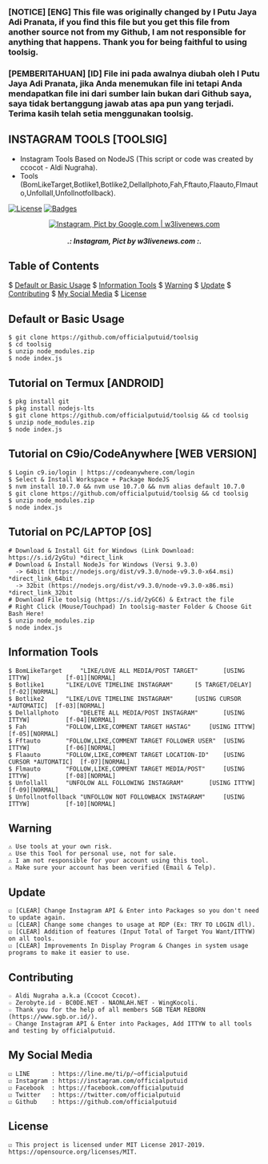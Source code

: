 ### [NOTICE] [ENG] This file was originally changed by I Putu Jaya Adi Pranata, if you find this file but you get this file from another source not from my Github, I am not responsible for anything that happens. Thank you for being faithful to using toolsig. 

### [PEMBERITAHUAN] [ID] File ini pada awalnya diubah oleh I Putu Jaya Adi Pranata, jika Anda menemukan file ini tetapi Anda mendapatkan file ini dari sumber lain bukan dari Github saya, saya tidak bertanggung jawab atas apa pun yang terjadi. Terima kasih telah setia menggunakan toolsig.

## INSTAGRAM TOOLS [TOOLSIG]
* Instagram Tools Based on NodeJS (This script or code was created by ccocot - Aldi Nugraha).
* Tools (BomLikeTarget,Botlike1,Botlike2,Dellallphoto,Fah,Fftauto,Flaauto,Flmauto,Unfollall,Unfollnotfollback).

[![License](http://img.shields.io/:license-MIT-blue.svg?style=flat)](LICENSE)
[![Badges](https://img.shields.io/badge/badges-%F0%9F%91%8D-brightgreen.svg)](https://shields.io/)

<p align="center">
    <a href="https://s.id/2nFcX"><img src="https://i2-prod.manchestereveningnews.co.uk/incoming/article14045218.ece/ALTERNATES/s1200/complete-instagram-marketing-Guide-for-startups-1-1080x675.png" alt="Instagram, Pict by Google.com | w3livenews.com" /></a><br /><br />
	<i><b>.: Instagram, Pict by w3livenews.com :.</b></i>
</p>

## Table of Contents
$ [Default or Basic Usage](#default-or-basic-usage)
$ [Information Tools](#information-tools)
$ [Warning](#warning)
$ [Update](#update)
$ [Contributing](#contributing)
$ [My Social Media](#my-social-media)
$ [License](#license)

## Default or Basic Usage
	$ git clone https://github.com/officialputuid/toolsig
	$ cd toolsig
	$ unzip node_modules.zip
	$ node index.js

## Tutorial on Termux [ANDROID]
	$ pkg install git
	$ pkg install nodejs-lts
	$ git clone https://github.com/officialputuid/toolsig && cd toolsig
	$ unzip node_modules.zip
	$ node index.js

## Tutorial on C9io/CodeAnywhere [WEB VERSION]
	$ Login c9.io/login | https://codeanywhere.com/login
	$ Select & Install Workspace + Package NodeJS
	$ nvm install 10.7.0 && nvm use 10.7.0 && nvm alias default 10.7.0
	$ git clone https://github.com/officialputuid/toolsig && cd toolsig
	$ unzip node_modules.zip
	$ node index.js

## Tutorial on PC/LAPTOP [OS]
	# Download & Install Git for Windows (Link Download: https://s.id/2yGtu) *direct_link
	# Download & Install NodeJs for Windows (Versi 9.3.0)
	  -> 64bit (https://nodejs.org/dist/v9.3.0/node-v9.3.0-x64.msi) *direct_link_64bit
	  -> 32bit (https://nodejs.org/dist/v9.3.0/node-v9.3.0-x86.msi) *direct_link_32bit
	# Download File toolsig (https://s.id/2yGC6) & Extract the file
	# Right Click (Mouse/Touchpad) In toolsig-master Folder & Choose Git Bash Here!
	$ unzip node_modules.zip
	$ node index.js

## Information Tools
	$ BomLikeTarget	    "LIKE/LOVE ALL MEDIA/POST TARGET"		[USING ITTYW]		   [f-01][NORMAL]
	$ Botlike1	    "LIKE/LOVE TIMELINE INSTAGRAM"		[5 TARGET/DELAY]	   [f-02][NORMAL]
	$ Botlike2	    "LIKE/LOVE TIMELINE INSTAGRAM" 		[USING CURSOR *AUTOMATIC]  [f-03][NORMAL]
	$ Dellallphoto	    "DELETE ALL MEDIA/POST INSTAGRAM" 		[USING ITTYW]		   [f-04][NORMAL]
	$ Fah		    "FOLLOW,LIKE,COMMENT TARGET HASTAG" 	[USING ITTYW]		   [f-05][NORMAL]
	$ Fftauto	    "FOLLOW,LIKE,COMMENT TARGET FOLLOWER USER"	[USING ITTYW]		   [f-06][NORMAL]
	$ Flaauto	    "FOLLOW,LIKE,COMMENT TARGET LOCATION-ID" 	[USING CURSOR *AUTOMATIC]  [f-07][NORMAL]
	$ Flmauto	    "FOLLOW,LIKE,COMMENT TARGET MEDIA/POST" 	[USING ITTYW]		   [f-08][NORMAL]
	$ Unfollall	    "UNFOLOW ALL FOLLOWING INSTAGRAM" 		[USING ITTYW]		   [f-09][NORMAL]
	$ Unfollnotfollback "UNFOLLOW NOT FOLLOWBACK INSTAGRAM" 	[USING ITTYW]		   [f-10][NORMAL]

## Warning
	⚠ Use tools at your own risk.
	⚠ Use this Tool for personal use, not for sale.
	⚠ I am not responsible for your account using this tool.
	⚠ Make sure your account has been verified (Email & Telp).

## Update
	☑ [CLEAR] Change Instagram API & Enter into Packages so you don't need to update again.
	☑ [CLEAR] Change some changes to usage at RDP (Ex: TRY TO LOGIN dll).
	☑ [CLEAR] Addition of features (Input Total of Target You Want/ITTYW) on all tools.
	☑ [CLEAR] Improvements In Display Program & Changes in system usage programs to make it easier to use.
	   
## Contributing
	☆ Aldi Nugraha a.k.a (Ccocot Ccocot).
	☆ Zerobyte.id - BC0DE.NET - NAONLAH.NET - WingKocoli.
	☆ Thank you for the help of all members SGB TEAM REBORN (https://www.sgb.or.id/).
	☆ Change Instagram API & Enter into Packages, Add ITTYW to all tools and testing by officialputuid.
	
## My Social Media
	☑ LINE		: https://line.me/ti/p/~officialputuid
	☑ Instagram	: https://instagram.com/officialputuid
	☑ Facebook	: https://facebook.com/officialputuid
	☑ Twitter	: https://twitter.com/officialputuid
	☑ Github	: https://github.com/officialputuid
	
## License
	☑ This project is licensed under MIT License 2017-2019. https://opensource.org/licenses/MIT.
